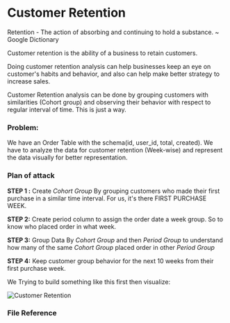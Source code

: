 # Customer Retention


Retention - The action of absorbing and continuing to hold a substance. ~ Google Dictionary

Customer retention is the ability of a business to retain customers.

Doing customer retention analysis can help businesses keep an eye on customer's habits and behavior, and also can help make better strategy to increase sales.

Customer Retention analysis can be done by grouping customers with similarities (Cohort group) and observing their behavior with respect to regular interval of time. This is just a way. 

### Problem:

We have an Order Table with the schema(id, user_id, total, created). We have to analyze the data for customer retention (Week-wise) and represent the data visually for better representation. 

### Plan of attack 

__STEP 1 :__ Create *Cohort Group* By grouping customers who made their first purchase in a similar time interval. For us, it's there FIRST PURCHASE WEEK.

__STEP 2:__ Create period column to assign the order date a week group. So to know who placed order in what week.

__STEP 3:__ Group Data By *Cohort Group* and then *Period Group* to understand how many of the same *Cohort Group* placed order in other *Period Group*

__STEP 4:__ Keep customer group behavior for the next 10 weeks from their first purchase week. 


We Trying to build something like this first then visualize:

![Customer Retention](https://i.imgur.com/6nfchMZ.png)


### File Reference
